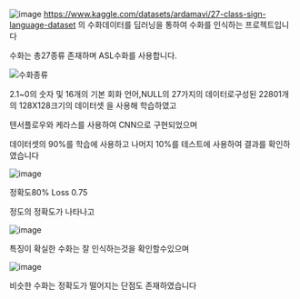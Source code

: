 ![image](https://github.com/gray-spade/Portfolio/assets/52790712/c3174a92-979c-4f07-a3d8-7c2373bb29b5)
https://www.kaggle.com/datasets/ardamavi/27-class-sign-language-dataset 의 수화데이터를 
딥러닝을 통하여 수화를 인식하는 프로젝트입니다

수화는 총27종류 존재하며 ASL수화를 사용합니다.

![수화종류](https://github.com/gray-spade/Portfolio/assets/52790712/acf2f3d3-c237-4251-935e-fb48907bbd5e)

2.1~0의 숫자 및 16개의 기본 회화 언어,NULL의 27가지의 데이터로구성된 22801개의 128X128크기의 데이터셋 을 사용해 학습하였고

텐서플로우와 케라스를 사용하여 CNN으로 구현되었으며

데이터셋의 90%를 학습에 사용하고 나머지 10%를 테스트에 사용하여 결과를 확인하였습니다

![image](https://github.com/gray-spade/Portfolio/assets/52790712/7c12ab06-0bfe-4c74-b1ea-aaeb5eae5b8a)

정확도80%
Loss 0.75

정도의 정확도가 나타나고

![image](https://github.com/gray-spade/Portfolio/assets/52790712/8a7cca43-5b8c-492f-a1a5-3fde6e689cfb)

특징이 확실한 수화는 잘 인식하는것을 확인할수있으며

![image](https://github.com/gray-spade/Portfolio/assets/52790712/efa6f37e-a7b9-4e85-ae6b-33c53a47e362)

비슷한 수화는 정확도가 떨어지는 단점도 존재하였습니다
